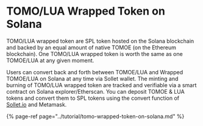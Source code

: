 # TOMO/LUA Wrapped Token on Solana

TOMO/LUA wrapped token are SPL token hosted on the Solana blockchain  and backed by an equal amount of native TOMOE \(on the Ethereum blockchain\). One TOMO/LUA wrapped token is worth the same as one TOMOE/LUA at any given moment. 

Users can convert back and forth between TOMOE/LUA and  Wrapped TOMOE/LUA on Solana at any time via Sollet wallet. The minting and burning of TOMO/LUA wrapped token are tracked and verifiable via a smart contract on Solana explorer/Etherscan. You can deposit TOMOE & LUA tokens and convert them to SPL tokens using the convert function of [Sollet.io](https://sollet.io/) and Metamask.

{% page-ref page="../tutorial/tomo-wrapped-token-on-solana.md" %}



